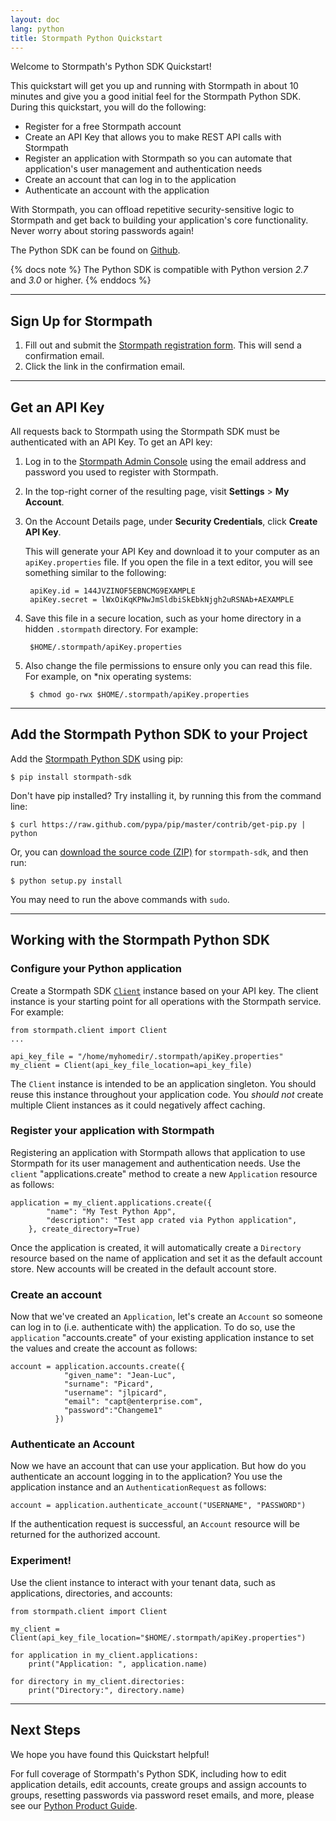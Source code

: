 ```yaml
---
layout: doc
lang: python
title: Stormpath Python Quickstart
---
```


Welcome to Stormpath's Python SDK Quickstart!

This quickstart will get you up and running with Stormpath in about 10 minutes and give you a good initial feel for the Stormpath Python SDK.  During this quickstart, you will do the following:

* Register for a free Stormpath account
* Create an API Key that allows you to make REST API calls with Stormpath
* Register an application with Stormpath so you can automate that application's user management and authentication needs
* Create an account that can log in to the application
* Authenticate an account with the application

With Stormpath, you can offload repetitive security-sensitive logic to Stormpath and get back to building your application's core functionality.  Never worry about storing passwords again!

The Python SDK can be found on [Github](https://github.com/stormpath/stormpath-sdk-python).

{% docs note %}
The Python SDK is compatible with Python version *2.7* and *3.0* or higher.
{% enddocs %}

***

## Sign Up for Stormpath

1. Fill out and submit the [Stormpath registration form](https://api.stormpath.com/register).  This will send a confirmation email.
2. Click the link in the confirmation email.

***

## <a name="apiKey"></a> Get an API Key

All requests back to Stormpath using the Stormpath SDK must be authenticated with an API Key. To get an API key:

1. Log in to the [Stormpath Admin Console](https://api.stormpath.com) using the email address and password you used to register with Stormpath.

2. In the top-right corner of the resulting page, visit **Settings** > **My Account**.

    <!-- TODO: SCREENSHOT (arrow calling attention to the 'My Accounts' menu item)   -->

3. On the Account Details page, under **Security Credentials**, click **Create API Key**.

    <!-- TODO: SCREENSHOT (arrow calling attention to the 'Create API Key' button) -->

    This will generate your API Key and download it to your computer as an `apiKey.properties` file. If you open the file in a text editor, you will see something similar to the following:

        apiKey.id = 144JVZINOF5EBNCMG9EXAMPLE
        apiKey.secret = lWxOiKqKPNwJmSldbiSkEbkNjgh2uRSNAb+AEXAMPLE

4. Save this file in a secure location, such as your home directory in a hidden `.stormpath` directory. For example:

        $HOME/.stormpath/apiKey.properties

5. Also change the file permissions to ensure only you can read this file. For example, on \*nix operating systems:

        $ chmod go-rwx $HOME/.stormpath/apiKey.properties

***

## Add the Stormpath Python SDK to your Project

Add the [Stormpath Python SDK](https://github.com/stormpath/stormpath-sdk-python) using pip:

    $ pip install stormpath-sdk

Don't have pip installed? Try installing it, by running this from the command line:

    $ curl https://raw.github.com/pypa/pip/master/contrib/get-pip.py | python

Or, you can [download the source code (ZIP)](https://github.com/stormpath/stormpath-sdk-python/zipball/master "stormpath-sdk
source code") for `stormpath-sdk`, and then run:

    $ python setup.py install

You may need to run the above commands with `sudo`. 

***

## Working with the Stormpath Python SDK

### Configure your Python application

Create a Stormpath SDK [`Client`](http://www.stormpath.com/docs/python/product-guide#Client) instance based on your API key. The client instance is your starting point for all operations with the Stormpath service. For example:

    from stormpath.client import Client
    ...

    api_key_file = "/home/myhomedir/.stormpath/apiKey.properties"
    my_client = Client(api_key_file_location=api_key_file)

The `Client` instance is intended to be an application singleton. You should reuse this instance throughout your application code. You *should not* create multiple Client instances as it could negatively affect caching.

### Register your application with Stormpath

Registering an application with Stormpath allows that application to use Stormpath for its user management and authentication needs. Use the `client` "applications.create" method to create a new `Application` resource as follows:

    application = my_client.applications.create({
            "name": "My Test Python App",
            "description": "Test app crated via Python application",
        }, create_directory=True)

Once the application is created, it will automatically create a `Directory` resource based on the name of application and set it as the default account store. New accounts will be created in the default account store.

### Create an account 

Now that we've created an `Application`, let's create an `Account` so someone can log in to (i.e. authenticate with) the application. To do so, use the `application` "accounts.create" of your existing application instance to set the values and create the account as follows:

    account = application.accounts.create({
                "given_name": "Jean-Luc",
                "surname": "Picard",
                "username": "jlpicard",
                "email": "capt@enterprise.com",
                "password":"Changeme1"
              })

### Authenticate an Account

Now we have an account that can use your application.  But how do you authenticate an account logging in to the application? You use the application instance and an `AuthenticationRequest` as follows:

    account = application.authenticate_account("USERNAME", "PASSWORD")

If the authentication request is successful, an `Account` resource will be returned for the authorized account.

### Experiment! 

Use the client instance to interact with your tenant data, such as applications, directories, and accounts:

    from stormpath.client import Client

    my_client = Client(api_key_file_location="$HOME/.stormpath/apiKey.properties")

    for application in my_client.applications:
        print("Application: ", application.name)

    for directory in my_client.directories:
        print("Directory:", directory.name)

***

## Next Steps

We hope you have found this Quickstart helpful!

For full coverage of Stormpath's Python SDK, including how to edit application details, edit accounts, create groups and assign accounts to groups, resetting passwords via password reset emails, and more, please see our [Python Product Guide](http://www.stormpath.com/docs/python/product-guide).